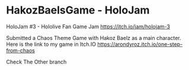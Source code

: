 # HakozBaelsGame - HoloJam
HoloJam #3 - Hololive Fan Game Jam
https://itch.io/jam/holojam-3


Submitted a Chaos Theme Game with Hakoz Baelz as a main character.
Here is the link to my game in Itch.IO
https://arondyroz.itch.io/one-step-from-chaos

Check The Other branch
